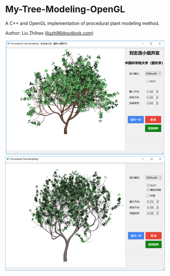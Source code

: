 # My-Tree-Modeling-OpenGL

A C++ and OpenGL implementation of procedural plant modeling method.

Author: Liu Zhihao (liuzh96@outlook.com)

![](https://github.com/RyuZhihao123/My-Tree-Modeling-OpenGL/blob/master/screenshot2.png)
![](https://github.com/RyuZhihao123/My-Tree-Modeling-OpenGL/blob/master/screenshot1.png)
